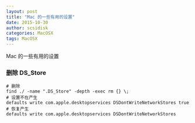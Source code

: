 ```yaml
---
layout: post
title: "Mac 的一些有用的设置"
date: 2015-10-30
author: scsidisk
categories: MacOSX
tags: MacOSX
---
```


Mac 的一些有用的设置

### 删除 DS_Store

```
# 删除
find ./ -name ".DS_Store" -depth -exec rm {} \;
# 设置不在产生
defaults write com.apple.desktopservices DSDontWriteNetworkStores true
# 恢复产生
defaults write com.apple.desktopservices DSDontWriteNetworkStores

```